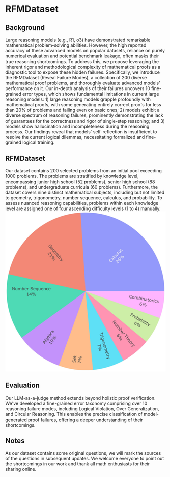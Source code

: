 # RFMDataset

## Background
Large reasoning models (e.g., R1, o3) have demonstrated remarkable mathematical problem-solving abilities. However, the high reported accuracy of these advanced models on popular datasets, reliance on purely numerical evaluation and potential benchmark leakage, often masks their true reasoning shortcomings. To address this, we propose leveraging the inherent rigor and methodological complexity of mathematical proofs as a diagnostic tool to expose these hidden failures. Specifically, we introduce the RFMDataset (Reveal Failure Modes), a collection of 200 diverse mathematical proof problems, and thoroughly evaluate advanced models' performance on it. Our in-depth analysis of their failures uncovers 10 fine-grained error types, which shows fundamental limitations in current large reasoning models: 1) large reasoning models grapple profoundly with mathematical proofs, with some generating entirely correct proofs for less than 20\% of problems and failing even on basic ones; 2) models exhibit a diverse spectrum of reasoning failures, prominently demonstrating the lack of guarantees for the correctness and rigor of single-step reasoning; and 3) models show hallucination and incompleteness during the reasoning process. Our findings reveal that models' self-reflection is insufficient to resolve the current logical dilemmas, necessitating formalized and fine-grained logical training.

## RFMDataset
Our dataset contains 200 selected problems from an initial pool exceeding 1000 problems. The problems are stratified by knowledge level, encompassing junior high school (52 problems), senior high school (88 problems), and undergraduate curricula (60 problems). Furthermore, the dataset covers nine distinct mathematical subjects, including but not limited to geometry, trigonometry, number sequence, calculus, and probability. To assess nuanced reasoning capabilities, problems within each knowledge level are assigned one of four ascending difficulty levels (1 to 4) manually.
![knowledge distribution](images/knowledge_distribution_new_00.jpg "The knowledge distribution of RFMDataset")
## Evaluation
Our LLM-as-a-judge method extends beyond holistic proof verification. We've developed a fine-grained error taxonomy comprising over 10 reasoning failure modes, including Logical Violation, Over Generalization, and Circular Reasoning. This enables the precise classification of model-generated proof failures, offering a deeper understanding of their shortcomings.

## Notes
As our dataset contains some original questions, we will mark the sources of the questions in subsequent updates. We welcome everyone to point out the shortcomings in our work and thank all math enthusiasts for their sharing online.
